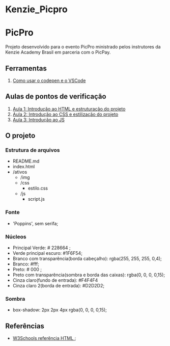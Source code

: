 # Kenzie_Picpro

# PicPro

Projeto desenvolvido para o evento PicPro ministrado pelos instrutores da Kenzie Academy Brasil em parceria com o PicPay.

##  Ferramentas
1. [ Como usar o codepen e o VSCode ](https://kenzie-academy-brasil.github.io/ferramentas/)

##  Aulas de pontos de verificação
1. [ Aula 1: Introdução ao HTML e estruturação do projeto ](https://kenzieacademybr.notion.site/Checkpoint-dffdc96f6a3f4db887713163d69fb756)
2. [ Aula 2: Introdução ao CSS e estilização do projeto ](https://kenzieacademybr.notion.site/Checkpoint-b605faa196074f558ba5ef9a91d38919)
3. [ Aula 3: Introdução ao JS ](https://kenzieacademybr.notion.site/Checkpoint-db6f7863c5194db48feffa58c6d22f42)

##  O projeto
###  Estrutura de arquivos
- README.md
- index.html
- /ativos
  - /img
  - /css
    - estilo.css
  - /js
    - script.js
###  Fonte
- 'Poppins', sem serifa;
###  Núcleos
- Principal Verde: # 228664 ;
- Verde principal escuro: #1F6F54;
- Branco com transparência(borda cabeçalho): rgba(255, 255, 255, 0,4);
- Branco: #fff;
- Preto: # 000 ;
- Preto com transparência(sombra e borda das caixas): rgba(0, 0, 0, 0,15);
- Cinza claro(fundo de entrada): #F4F4F4
- Cinza claro 2(borda de entrada): #D2D2D2;
###  Sombra
- box-shadow: 2px 2px 4px rgba(0, 0, 0, 0,15);


##  Referências

- [ W3Schools referência HTML ](https://www.w3schools.com/tags/default.asp);
